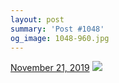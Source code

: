 ```yaml
---
layout: post
summary: 'Post #1048'
og_image: 1048-960.jpg
---
```


<p>
  <time>
    <a href="/1048">November 21, 2019</a>
  </time>
  <a href="/1048">
    <img src="{{ site.assets_url }}/1048-480.jpg" srcset="{{ site.assets_url }}/1048-240.jpg 240w, {{ site.assets_url }}/1048-480.jpg 480w, {{ site.assets_url }}/1048-720.jpg 720w, {{ site.assets_url }}/1048-960.jpg 960w" sizes="(min-width: 700px) 50vw, calc(100vw - 2rem)" />
  </a>
</p>
